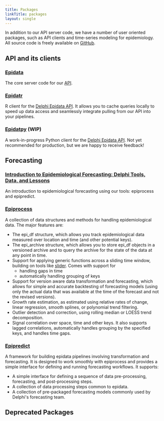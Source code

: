 ```yaml
---
title: Packages
linkTitle: packages
layout: single
---
```

In addition to our API server code, we have a number of user oriented packages, such as API clients and time-series modeling for epidemiology. All source code is freely available on [GitHub](https://github.com/cmu-delphi/).
## API and its clients
### [Epidata](https://github.com/cmu-delphi/delphi-epidata)
The core server code for our [API](https://cmu-delphi.github.io/delphi-epidata/).
### [Epidatr](https://cmu-delphi.github.io/epidatr/)

R client for the [Delphi Epidata API](https://cmu-delphi.github.io/delphi-epidata/).
It allows you to cache queries locally to speed up data access and seamlessly integrate pulling from our API into your pipelines.

### [Epidatpy](https://github.com/cmu-delphi/epidatpy) (WIP)

A work-in-progress Python client for the [Delphi Epidata API](https://cmu-delphi.github.io/delphi-epidata/).
Not yet recommended for production, but we are happy to receive feedback!


## Forecasting
### [Introduction to Epidemiological Forecasting: Delphi Tools, Data, and Lessons](https://cmu-delphi.github.io/delphi-tooling-book/)

An introduction to epidemiological forecasting using our tools: epiprocess and epipredict.

### [Epiprocess](https://cmu-delphi.github.io/epiprocess/)

A collection of data structures and methods for handling epidemiological data.
The major features are:
- The epi_df structure, which allows you track epidemiological data measured over location and time (and other potential keys).
- The epi_archive structure, which allows you to store epi_df objects in a versioned archive and to query the archive for the state of the data at any point in time.
- Support for applying generic functions across a sliding time window, building on tools like [slider](https://slider.r-lib.org/). Comes with support for
  - handling gaps in time
  - automatically handling grouping of keys
- Support for version aware data transformation and forecasting, which allows for simple and accurate backtesting of forecasting models (using only the actual data that was available at the time of the forecast and not the revised versions).
- Growth rate estimation, as estimated using relative rates of change, linear regression, smooth splines, or polynomial trend filtering.
- Outlier detection and correction, using rolling median or LOESS trend decomposition.
- Signal correlation over space, time and other keys. It also supports lagged correlations, automatically handles grouping by the specified keys, and handles time gaps.

### [Epipredict](https://cmu-delphi.github.io/epipredict/)

A framework for building epidata pipelines involving transformation and forecasting. It is designed to work smoothly with epiprocess and provides a simple interface for defining and running forecasting workflows. It supports:
- A simple interface for defining a sequence of data pre-processing, forecasting, and post-processing steps.
- A collection of data processing steps common to epidata.
- A collection of pre-packaged forecasting models commonly used by Delphi's forecasting team.

## Deprecated Packages
